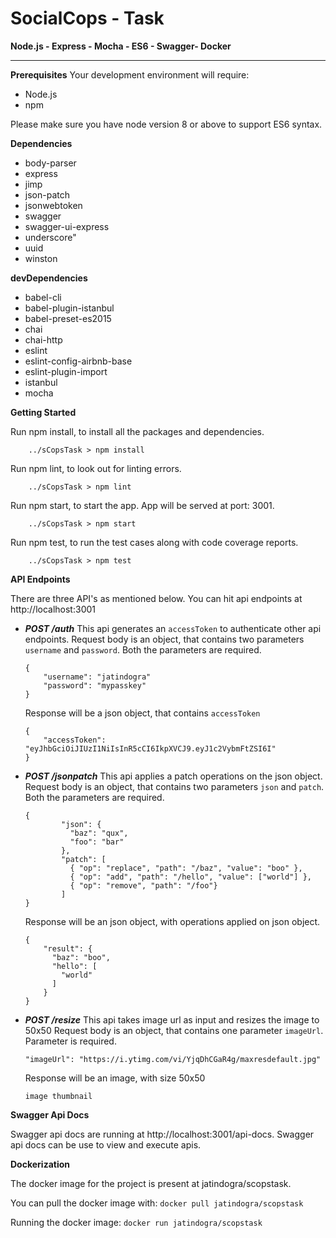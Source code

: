 
# SocialCops - Task

**Node.js - Express - Mocha - ES6 - Swagger- Docker**

---
**Prerequisites**
Your development environment will require:
- Node.js
- npm

Please make sure you have node version 8 or above to support ES6 syntax.

**Dependencies**
- body-parser
- express
- jimp
- json-patch
- jsonwebtoken
- swagger
- swagger-ui-express
- underscore"
- uuid
- winston

**devDependencies**
- babel-cli
- babel-plugin-istanbul
- babel-preset-es2015
- chai
- chai-http
- eslint
- eslint-config-airbnb-base
- eslint-plugin-import
- istanbul
- mocha

**Getting Started**

Run npm install, to install all the packages and dependencies.
```
    ../sCopsTask > npm install
```
Run npm lint, to look out for linting errors.
```
    ../sCopsTask > npm lint
```
Run npm start, to start the app. App will be served at port: 3001.
```
    ../sCopsTask > npm start
```
Run npm test, to run the test cases along with code coverage reports.
```
    ../sCopsTask > npm test
```

**API Endpoints**

There are three API's as mentioned below. You can hit api endpoints at http://localhost:3001
- ***POST /auth***
    This api generates an `accessToken` to authenticate other api endpoints.
    Request body is an object, that contains two parameters `username` and `password`. Both the parameters are required.
    ```
    {
        "username": "jatindogra"
        "password": "mypasskey"
    }
    ```
    Response will be a json object, that contains `accessToken`
    ```
    {
        "accessToken": "eyJhbGciOiJIUzI1NiIsInR5cCI6IkpXVCJ9.eyJ1c2VybmFtZSI6I"
    }
    ```
- ***POST /jsonpatch***
    This api applies a patch operations on the json object.
    Request body is an object, that contains two parameters `json` and `patch`. Both the parameters are required.
    ```
    {
        	"json": {
        	  "baz": "qux",
        	  "foo": "bar"
        	},
        	"patch": [
        	  { "op": "replace", "path": "/baz", "value": "boo" },
        	  { "op": "add", "path": "/hello", "value": ["world"] },
        	  { "op": "remove", "path": "/foo"}
        	]
    }
    ```
    Response will be an json object, with operations applied on json object.
    ```
    {
        "result": {
          "baz": "boo",
          "hello": [
            "world"
          ]
        }
    }
    ```
- ***POST /resize***
    This api takes image url as input and resizes the image to 50x50
    Request body is an object, that contains one parameter `imageUrl`. Parameter is required.
    ```
    "imageUrl": "https://i.ytimg.com/vi/YjqDhCGaR4g/maxresdefault.jpg"
    ```
    Response will be an image, with size 50x50
    ```
    image thumbnail
    ```
 **Swagger Api Docs**
 
 Swagger api docs are running at http://localhost:3001/api-docs. Swagger api docs can be use to view and execute apis.
 
 **Dockerization**
 
 The docker image for the project is present at jatindogra/scopstask.
 
 You can pull the docker image with: `docker pull jatindogra/scopstask`
 
 Running the docker image: `docker run jatindogra/scopstask`
